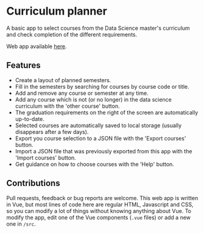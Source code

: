 # Curriculum planner
A basic app to select courses from the Data Science master's curriculum and check completion of the different requirements.

Web app available [here](https://emile-jn.github.io/curriculum-planner/).

## Features
- Create a layout of planned semesters.
- Fill in the semesters by searching for courses by course code or title.
- Add and remove any course or semester at any time.
- Add any course which is not (or no longer) in the data science curriculum with the 'other course' button.
- The graduation requirements on the right of the screen are automatically up-to-date.
- Selected courses are automatically saved to local storage (usually disappears after a few days).
- Export you course selection to a JSON file with the 'Export courses' button.
- Import a JSON file that was previously exported from this app with the 'Import courses' button.
- Get guidance on how to choose courses with the 'Help' button.

## Contributions
Pull requests, feedback or bug reports are welcome.
This web app is written in Vue, but most lines of code here are regular HTML, Javascript and CSS, so you can modify a lot of things without knowing anything about Vue. To modify the app, edit one of the Vue components (`.vue` files) or add a new one in `/src`.
